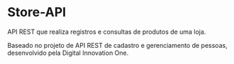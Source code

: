 # Store-API

API REST que realiza registros e consultas de produtos de uma loja.

Baseado no projeto de API REST de  cadastro e gerenciamento de pessoas, desenvolvido pela Digital Innovation One.
